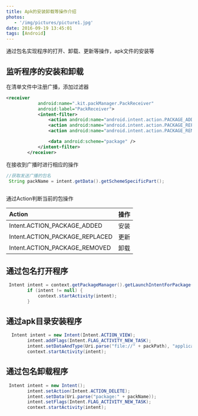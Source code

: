 ```yaml
---
title: Apk的安装卸载等操作介绍
photos:
   - '/img/pictures/picture1.jpg'
date: 2016-09-19 13:45:01
tags: [Android]
---
```

通过包名实现程序的打开、卸载、更新等操作，apk文件的安装等

<!--more-->

## 监听程序的安装和卸载
在清单文件中注册广播，添加过滤器

```xml
<receiver
            android:name=".kit.packManager.PackReceiver"
            android:label="PackReceiver">
            <intent-filter>
                <action android:name="android.intent.action.PACKAGE_ADDED" />
                <action android:name="android.intent.action.PACKAGE_REPLACED" />
                <action android:name="android.intent.action.PACKAGE_REMOVED" />

                <data android:scheme="package" />
            </intent-filter>
        </receiver>
```
在接收到广播时进行相应的操作

```java
//获取发送广播的包名
 String packName = intent.getData().getSchemeSpecificPart();
 
```
通过Action判断当前的包操作

| Action      |     操作 |   
| :-------- | --------:|
| Intent.ACTION_PACKAGE_ADDED| 安装 |
| Intent.ACTION_PACKAGE_REPLACED | 更新 |
| Intent.ACTION_PACKAGE_REMOVED | 卸载 |

## 通过包名打开程序

```java
 Intent intent = context.getPackageManager().getLaunchIntentForPackage(packName);
        if (intent != null) {
            context.startActivity(intent);
        }
```

## 通过apk目录安装程序

```java
  Intent intent = new Intent(Intent.ACTION_VIEW);
        intent.addFlags(Intent.FLAG_ACTIVITY_NEW_TASK);
        intent.setDataAndType(Uri.parse("file://" + packPath), "application/vnd.android.package-archive");
        context.startActivity(intent);
```
## 通过包名卸载程序

```java
 Intent intent = new Intent();
        intent.setAction(Intent.ACTION_DELETE);
        intent.setData(Uri.parse("package:" + packName));
        intent.setFlags(Intent.FLAG_ACTIVITY_NEW_TASK);
        context.startActivity(intent);
```
